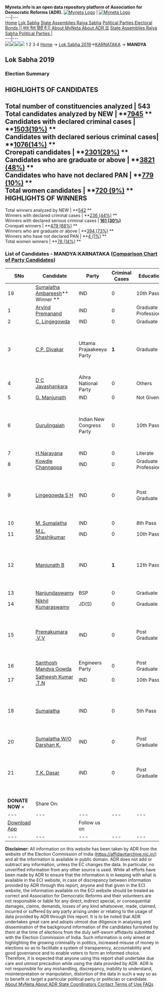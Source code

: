 **Myneta.info is an open data repository platform of Association for Democratic Reforms (ADR).**
[![Myneta Logo](https://www.myneta.info/lib/img/myneta-logo.png)](https://www.myneta.info/) | [![Myneta Logo](https://www.myneta.info/lib/img/adr-logo.png)](https://adrindia.org)  
---|---  
[Home](https://www.myneta.info/) [Lok Sabha](https://www.myneta.info/#ls "Lok Sabha") [ State Assemblies ](https://www.myneta.info/#sa "State Assemblies") [Rajya Sabha](https://www.myneta.info/#rs "Rajya Sabha") [Political Parties ](https://www.myneta.info/party "Political Parties") [ Electoral Bonds ](https://www.myneta.info/electoral_bonds "Electoral Bonds") [ || माय नेता हिंदी में || ](https://translate.google.co.in/translate?prev=hp&hl=en&js=y&u=www.myneta.info&sl=en&tl=hi&history_state0=) [ About MyNeta ](https://adrindia.org/content/about-myneta) [ About ADR ](https://adrindia.org/about-adr/who-we-are) [☰](javascript:void\(0\))
[ State Assemblies ](https://www.myneta.info/#sa "State Assemblies") [ Rajya Sabha ](https://www.myneta.info/#rs "Rajya Sabha") [ Political Parties ](https://www.myneta.info/party "Political Parties")
|   
---|---  
![](https://www.myneta.info/lib/img/banner/banner-1.png)![](https://www.myneta.info/lib/img/banner/banner-2.png)![](https://www.myneta.info/lib/img/banner/banner-3.png)![](https://www.myneta.info/lib/img/banner/banner-4.png)
1  2  3  4 
[Home](https://www.myneta.info/) → [Lok Sabha 2019](https://www.myneta.info/LokSabha2019/)→[KARNATAKA](https://www.myneta.info/LokSabha2019/index.php?action=show_constituencies&state_id=43) → **MANDYA**
### 
## Lok Sabha 2019
###  Election Summary 
HIGHLIGHTS OF CANDIDATES  
---  
Total number of constituencies analyzed |  543   
Total candidates analyzed by NEW | **[7945](https://www.myneta.info/LokSabha2019/index.php?action=summary&subAction=candidates_analyzed&sort=candidate#summary) **  
Candidates with declared criminal cases | **[1503(19%)](https://www.myneta.info/LokSabha2019/index.php?action=summary&subAction=crime&sort=candidate#summary) **  
Candidates with declared serious criminal cases| **[1076(14%)](https://www.myneta.info/LokSabha2019/index.php?action=summary&subAction=serious_crime&sort=candidate#summary) **  
Crorepati candidates | **[2301(29%)](https://www.myneta.info/LokSabha2019/index.php?action=summary&subAction=crorepati&sort=candidate#summary) **  
Candidates who are graduate or above | **[3821 (48%)](https://www.myneta.info/LokSabha2019/index.php?action=summary&subAction=education&sort=candidate#summary) **  
Candidates who have not declared PAN | **[779 (10%)](https://www.myneta.info/LokSabha2019/index.php?action=summary&subAction=without_pan&sort=candidate#summary) **  
Total women candidates | **[720 (9%)](https://www.myneta.info/LokSabha2019/index.php?action=summary&subAction=women_candidate&sort=candidate#summary) **  
HIGHLIGHTS OF WINNERS  
---  
Total winners analyzed by NEW | **[542](https://www.myneta.info/LokSabha2019/index.php?action=summary&subAction=winner_analyzed&sort=candidate#summary) **  
Winners with declared criminal cases | **[236 (44%)](https://www.myneta.info/LokSabha2019/index.php?action=summary&subAction=winner_crime&sort=candidate#summary) **  
Winners with declared serious criminal cases | **[161 (30%)](https://www.myneta.info/LokSabha2019/index.php?action=summary&subAction=winner_serious_crime&sort=candidate#summary)**  
Crorepati winners | **[479 (88%)](https://www.myneta.info/LokSabha2019/index.php?action=summary&subAction=winner_crorepati&sort=candidate#summary) **  
Winners who are graduate or above | **[394 (73%)](https://www.myneta.info/LokSabha2019/index.php?action=summary&subAction=winner_education&sort=candidate#summary) **  
Winners who have not declared PAN | **[4 (1%)](https://www.myneta.info/LokSabha2019/index.php?action=summary&subAction=winner_without_pan&sort=candidate#summary) **  
Total women winners | **[78 (14%)](https://www.myneta.info/LokSabha2019/index.php?action=summary&subAction=winner_women&sort=candidate#summary) **  
### List of Candidates - MANDYA:KARNATAKA ([Comparison Chart of Party Candidates](https://www.myneta.info/LokSabha2019/comparisonchart.php?constituency_id=606))
SNo | Candidate| Party| Criminal Cases| Education| Age| Total Assets| Liabilities  
---|---|---|---|---|---|---|---  
19  | [Sumalatha Ambareesh](https://www.myneta.info/LokSabha2019/candidate.php?candidate_id=7742)** Winner ** | IND | 0 | 10th Pass| 55 | Rs 23,41,54,139 ~ 23 Crore+ | Rs 1,42,32,295 ~ 1 Crore+  
1  | [Arvind Premanand](https://www.myneta.info/LokSabha2019/candidate.php?candidate_id=7755) | IND | 0 | Graduate Professional| 45 | Rs 81,04,000 ~ 81 Lacs+ | Rs 0 ~   
2  | [C. Lingegowda](https://www.myneta.info/LokSabha2019/candidate.php?candidate_id=7747) | IND | 0 | Graduate| 75 | Rs 29,60,000 ~ 29 Lacs+ | Rs 0 ~   
3  | [C.P. Divakar](https://www.myneta.info/LokSabha2019/candidate.php?candidate_id=5140) | Uttama Prajaakeeya Party | **1** | Graduate| 44 | ![](https://myneta.info/image_v2.php?myneta_folder=LokSabha2019&candidate_id=5140&col=ta) | ![](https://myneta.info/image_v2.php?myneta_folder=LokSabha2019&candidate_id=5140&col=lia)  
4  | [D C Jayashankara](https://www.myneta.info/LokSabha2019/candidate.php?candidate_id=5139) | Aihra National Party | 0 | Others| 64 | Rs 81,18,000 ~ 81 Lacs+ | Rs 10,00,000 ~ 10 Lacs+  
5  | [G. Manjunath](https://www.myneta.info/LokSabha2019/candidate.php?candidate_id=7762) | IND | 0 | Not Given| 45 | Rs 24,000 ~ 24 Thou+ | Rs 0 ~   
6  | [Gurulingaiah](https://www.myneta.info/LokSabha2019/candidate.php?candidate_id=5141) | Indian New Congress Party | 0 | 10th Pass| 37 | ![](https://myneta.info/image_v2.php?myneta_folder=LokSabha2019&candidate_id=5141&col=ta) | ![](https://myneta.info/image_v2.php?myneta_folder=LokSabha2019&candidate_id=5141&col=lia)  
7  | [H.Narayana](https://www.myneta.info/LokSabha2019/candidate.php?candidate_id=7750) | IND | 0 | Literate| 59 | Rs 95,000 ~ 95 Thou+ | Rs 0 ~   
8  | [Kowdle Channappa](https://www.myneta.info/LokSabha2019/candidate.php?candidate_id=5136) | IND | 0 | Graduate Professional| 70 | Rs 17,17,000 ~ 17 Lacs+ | Rs 0 ~   
9  | [Lingegowda S H](https://www.myneta.info/LokSabha2019/candidate.php?candidate_id=7746) | IND | 0 | Post Graduate| 43 | ![](https://myneta.info/image_v2.php?myneta_folder=LokSabha2019&candidate_id=7746&col=ta) | ![](https://myneta.info/image_v2.php?myneta_folder=LokSabha2019&candidate_id=7746&col=lia)  
10  | [M. Sumalatha](https://www.myneta.info/LokSabha2019/candidate.php?candidate_id=7764) | IND | 0 | 8th Pass| 34 | Rs 12,00,000 ~ 12 Lacs+ | Rs 0 ~   
11  | [M.L. Shashikumar](https://www.myneta.info/LokSabha2019/candidate.php?candidate_id=7745) | IND | 0 | 10th Pass| 36 | Rs 6,60,000 ~ 6 Lacs+ | Rs 11,60,000 ~ 11 Lacs+  
12  | [Manjunath B](https://www.myneta.info/LokSabha2019/candidate.php?candidate_id=7760) | IND | **1** | 12th Pass| 39 | ![](https://myneta.info/image_v2.php?myneta_folder=LokSabha2019&candidate_id=7760&col=ta) | ![](https://myneta.info/image_v2.php?myneta_folder=LokSabha2019&candidate_id=7760&col=lia)  
13  | [Nanjundaswamy](https://www.myneta.info/LokSabha2019/candidate.php?candidate_id=7757) | BSP | 0 | Graduate| 58 | Rs 85,02,897 ~ 85 Lacs+ | Rs 0 ~   
14  | [Nikhil Kumaraswamy](https://www.myneta.info/LokSabha2019/candidate.php?candidate_id=7749) | JD(S) | 0 | Graduate| 31 | Rs 74,00,87,761 ~ 74 Crore+ | Rs 35,36,29,176 ~ 35 Crore+  
15  | [Premakumara .V.V](https://www.myneta.info/LokSabha2019/candidate.php?candidate_id=7744) | IND | 0 | Post Graduate| 44 | ![](https://myneta.info/image_v2.php?myneta_folder=LokSabha2019&candidate_id=7744&col=ta) | ![](https://myneta.info/image_v2.php?myneta_folder=LokSabha2019&candidate_id=7744&col=lia)  
16  | [Santhosh Mandya Gowda](https://www.myneta.info/LokSabha2019/candidate.php?candidate_id=7756) | Engineers Party | 0 | Post Graduate| 34 | Rs 7,67,000 ~ 7 Lacs+ | Rs 3,00,000 ~ 3 Lacs+  
17  | [Satheesh Kumar .T.N](https://www.myneta.info/LokSabha2019/candidate.php?candidate_id=7748) | IND | 0 | 10th Pass| 39 | Rs 6,50,000 ~ 6 Lacs+ | Rs 0 ~   
18  | [Sumalatha ](https://www.myneta.info/LokSabha2019/candidate.php?candidate_id=10899) | IND | 0 | 5th Pass| 51 | ![](https://myneta.info/image_v2.php?myneta_folder=LokSabha2019&candidate_id=10899&col=ta) | ![](https://myneta.info/image_v2.php?myneta_folder=LokSabha2019&candidate_id=10899&col=lia)  
20  | [Sumalatha W/O Darshan K.](https://www.myneta.info/LokSabha2019/candidate.php?candidate_id=8673) | IND | 0 | Post Graduate| 29 | Rs 28,23,601 ~ 28 Lacs+ | Rs 0 ~   
21  | [T.K. Dasar](https://www.myneta.info/LokSabha2019/candidate.php?candidate_id=7759) | IND | 0 | Post Graduate| 50 | ![](https://myneta.info/image_v2.php?myneta_folder=LokSabha2019&candidate_id=7759&col=ta) | ![](https://myneta.info/image_v2.php?myneta_folder=LokSabha2019&candidate_id=7759&col=lia)  
|  **DONATE NOW** × |  Share On:  | [](https://api.whatsapp.com/send?text=https%3A%2F%2Fmyneta.info%2Fpunjab2022%2Findex.php%3Faction%3Dshow_constituencies%26state_id%3D19) | [](https://www.facebook.com/sharer/sharer.php?u=https%3A%2F%2Fmyneta.info%2Fpunjab2022%2Findex.php%3Faction%3Dshow_constituencies%26state_id%3D19) | [](https://twitter.com/share?url=https%3A%2F%2Fmyneta.info%2Fpunjab2022%2Findex.php%3Faction%3Dshow_constituencies%26state_id%3D19)  
---|---|---|---|---  
| [ Download App ](https://play.google.com/store/apps/details?id=com.webrosoft.myneta1&pcampaignid=pcampaignidMKT-Other-global-all-co-prtnr-py-PartBadge-Mar2515-1) | [](https://play.google.com/store/apps/details?id=com.webrosoft.myneta1&pcampaignid=pcampaignidMKT-Other-global-all-co-prtnr-py-PartBadge-Mar2515-1) |  Follow us on  | [](https://www.facebook.com/adrindia.org/) | [](https://twitter.com/adrspeaks) | [](https://groups.google.com/g/national-election-watch?hl=en&pli=1) | [](https://www.instagram.com/adrspeaks/) | [](https://www.youtube.com/user/adrspeaks) | [](https://sharechat.com/profile/adrspeaks)  
---|---|---|---|---|---|---|---|---  
**Disclaimer:** All information on this website has been taken by ADR from the website of the Election Commission of India (https://affidavitarchive.nic.in/) and all the information is available in public domain. ADR does not add or subtract any information, unless the EC changes the data. In particular, no unverified information from any other source is used. While all efforts have been made by ADR to ensure that the information is in keeping with what is available in the ECI website, in case of discrepancy between information provided by ADR through this report, anyone and that given in the ECI website, the information available on the ECI website should be treated as correct and Association for Democratic Reforms and their volunteers are not responsible or liable for any direct, indirect special, or consequential damages, claims, demands, losses of any kind whatsoever, made, claimed, incurred or suffered by any party arising under or relating to the usage of data provided by ADR through this report. It is to be noted that ADR undertakes great care and adopts utmost due diligence in analysing and dissemination of the background information of the candidates furnished by them at the time of elections from the duly self-sworn affidavits submitted with the Election Commission of India. Such information is only aimed at highlighting the growing criminality in politics, increased misuse of money in elections so as to facilitate a system of transparency, accountability and good governance and to enable voters to form an informed choice. Therefore, it is expected that anyone using this report shall undertake due care and utmost precaution while using the data provided by ADR. ADR is not responsible for any mishandling, discrepancy, inability to understand, misinterpretation or manipulation, distortion of the data in such a way so as to benefit or target a particular political party or politician or candidate. 
[ About MyNeta ](https://adrindia.org/content/about-myneta) [ About ADR ](https://adrindia.org/about-adr/who-we-are) [ State Coordinators ](https://adrindia.org/about-adr/state-coordinators) [ Contact ](https://adrindia.org/contact-us) [ Terms of Use ](https://adrindia.org/content/adr-terms-use) [ FAQs ](https://adrindia.org/content/faqs)
